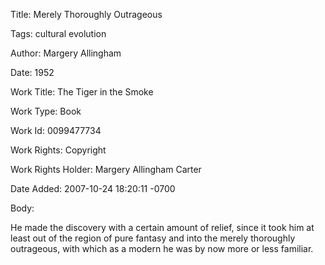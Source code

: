 Title:  Merely Thoroughly Outrageous

Tags:   cultural evolution

Author: Margery Allingham

Date:   1952

Work Title: The Tiger in the Smoke

Work Type: Book

Work Id: 0099477734

Work Rights: Copyright

Work Rights Holder: Margery Allingham Carter

Date Added: 2007-10-24 18:20:11 -0700

Body: 

He made the discovery with a certain amount of relief, since it took him at least out of the region of pure fantasy and into the merely thoroughly outrageous, with which as a modern he was by now more or less familiar. 

